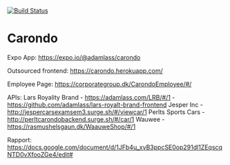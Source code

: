 [![Build Status](https://travis-ci.com/Perlten/Carondo.svg?branch=master)](https://travis-ci.com/Perlten/Carondo)

# Carondo

Expo App:
https://expo.io/@adamlass/carondo

Outsourced frontend:
https://carondo.herokuapp.com/

Employee Page:
https://corporategroup.dk/CarondoEmployee/#/


APIs:
Lars Royality Brand - https://adamlass.com/LRB/#/1 - https://github.com/adamlass/lars-royalt-brand-frontend
Jesper Inc - http://jespercarsexamsem3.surge.sh/#/viewcar/1
Perlts Sports Cars - http://perltcarondobackend.surge.sh/#/car/1
Wauwee - https://rasmushelsgaun.dk/WaauweShop/#/1


Rapport:
https://docs.google.com/document/d/1JFb4u_xvB3ppcSE0op291dl1ZEqscqNTD0vXfooZGe4/edit#
